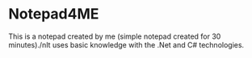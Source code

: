 # Notepad4ME
This is a notepad created by me (simple notepad created for 30 minutes)./nIt uses basic knowledge with the .Net and C# technologies.
